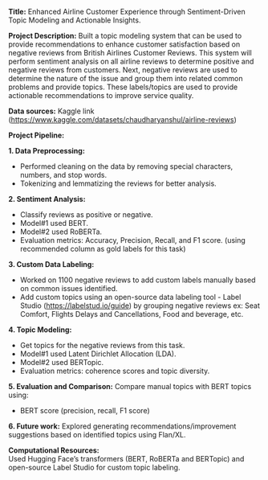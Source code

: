 **Title:** Enhanced Airline Customer Experience through Sentiment-Driven Topic Modeling and Actionable Insights. 
 
**Project Description:** Built a topic modeling system that can be used to provide recommendations to enhance customer satisfaction based on negative reviews from British Airlines Customer Reviews. This system will perform sentiment analysis on all airline reviews to determine positive and negative reviews from customers. Next, negative reviews are used to determine the nature of the issue and group them into related common problems and provide topics. These labels/topics are used to provide actionable recommendations to improve service quality. 
 
**Data sources:** Kaggle link (https://www.kaggle.com/datasets/chaudharyanshul/airline-reviews)
 
**Project Pipeline:**
 
**1.	Data Preprocessing:**  
* Performed cleaning on the data by removing special characters, numbers, and stop words. 
* Tokenizing and lemmatizing the reviews for better analysis. 
 
**2.	Sentiment Analysis:**
* Classify reviews as positive or negative. 
* Model#1 used BERT. 
* Model#2 used RoBERTa.
* Evaluation metrics: Accuracy, Precision, Recall, and F1 score. (using recommended column as gold labels for this task) 

**3.	Custom Data Labeling:**
* Worked on 1100 negative reviews to add custom labels manually based on common issues identified.
* Add custom topics using an open-source data labeling tool - Label Studio (https://labelstud.io/guide) by grouping negative reviews ex: Seat Comfort, Flights Delays and Cancellations, Food and beverage, etc.

**4.	Topic Modeling:**
* Get topics for the negative reviews from this task.  
* Model#1 used Latent Dirichlet Allocation (LDA). 
* Model#2 used BERTopic. 
* Evaluation metrics: coherence scores and topic diversity.  
 
**5.	Evaluation and Comparison:** 
Compare manual topics with BERT topics using: 
* BERT score (precision, recall, F1 score) 
 
**6.	Future work:** 
Explored generating recommendations/improvement suggestions based on identified topics using Flan/XL.  
 
**Computational Resources:**  
Used Hugging Face’s transformers (BERT, RoBERTa and BERTopic) and open-source Label Studio for custom topic labeling.

